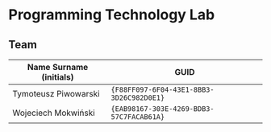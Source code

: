 # Programming Technology Lab

## Team

| Name Surname (initials) | GUID                                     |
| ----------------------- | ---------------------------------------- |
| Tymoteusz Piwowarski    | `{F88FF097-6F04-43E1-8BB3-3D26C982D0E1}` |
| Wojeciech Mokwiński     | `{EAB98167-303E-4269-BDB3-57C7FACAB61A}` |
